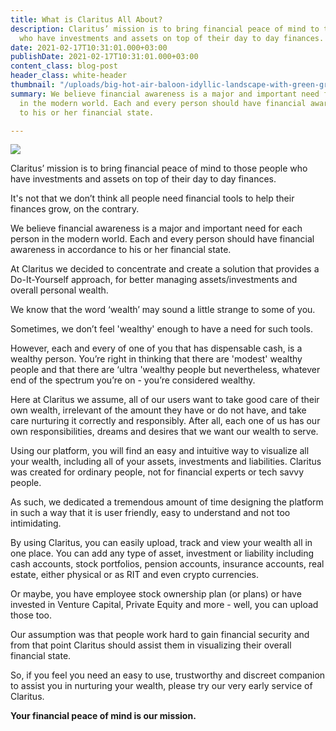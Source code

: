 ```yaml
---
title: What is Claritus All About?
description: Claritus’ mission is to bring financial peace of mind to those people
  who have investments and assets on top of their day to day finances.
date: 2021-02-17T10:31:01.000+03:00
publishDate: 2021-02-17T10:31:01.000+03:00
content_class: blog-post
header_class: white-header
thumbnail: "/uploads/big-hot-air-baloon-idyllic-landscape-with-green-grass-covered-morning-mountains-2-1.png"
summary: We believe financial awareness is a major and important need for each person
  in the modern world. Each and every person should have financial awareness in accordance
  to his or her financial state.

---
```

![](/uploads/big-hot-air-baloon-idyllic-landscape-with-green-grass-covered-morning-mountains-2-1.png)

Claritus’ mission is to bring financial peace of mind to those people who have investments and assets on top of their day to day finances.

It's not that we don’t think all people need financial tools to help their finances grow, on the contrary.

We believe financial awareness is a major and important need for each person in the modern world. Each and every person should have financial awareness in accordance to his or her financial state.

At Claritus we decided to concentrate and create a solution that provides a Do-It-Yourself approach, for better managing assets/investments and overall personal wealth.

We know that the word ‘wealth’ may sound a little strange to some of you.

Sometimes, we don’t feel 'wealthy' enough to have a need for such tools.

However, each and every of one of you that has dispensable cash, is a wealthy person. You’re right in thinking that there are 'modest' wealthy people and that there are ‘ultra 'wealthy people but nevertheless, whatever end of the spectrum you’re on - you’re considered wealthy.

Here at Claritus we assume, all of our users want to take good care of their own wealth, irrelevant of the amount they have or do not have, and take care nurturing it correctly and responsibly. After all, each one of us has our own responsibilities, dreams and desires that we want our wealth to serve.

Using our platform, you will find an easy and intuitive way to visualize all your wealth, including all of your assets, investments and liabilities. Claritus was created for ordinary people, not for financial experts or tech savvy people.

As such, we dedicated a tremendous amount of time designing the platform in such a way that it is user friendly, easy to understand and not too intimidating.

By using Claritus, you can easily upload, track and view your wealth all in one place. You can add any type of asset, investment or liability including cash accounts, stock portfolios, pension accounts, insurance accounts, real estate, either physical or as RIT and even crypto currencies.

Or maybe, you have employee stock ownership plan (or plans) or have invested in Venture Capital, Private Equity and more - well, you can upload those too.

Our assumption was that people work hard to gain financial security and from that point Claritus should assist them in visualizing their overall financial state.

So, if you feel you need an easy to use, trustworthy and discreet companion to assist you in nurturing your wealth, please try our very early service of Claritus.

**Your financial peace of mind is our mission.**